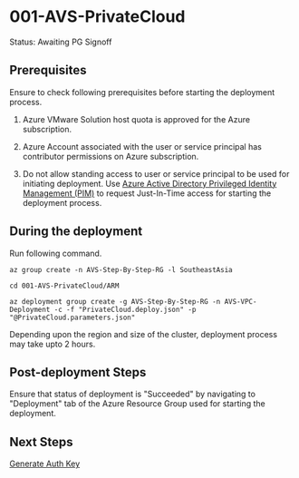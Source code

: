 # 001-AVS-PrivateCloud
Status: Awaiting PG Signoff

## Prerequisites

Ensure to check following prerequisites before starting the deployment process.

1. Azure VMware Solution host quota is approved for the Azure subscription.

2. Azure Account associated with the user or service principal has contributor permissions on Azure subscription.

3. Do not allow standing access to user or service principal to be used for initiating deployment. Use [Azure Active Directory Privileged Identity Management (PIM)](https://docs.microsoft.com/azure/active-directory/privileged-identity-management/pim-configure) to request Just-In-Time access for starting the deployment process.

## During the deployment

Run following command.

```
az group create -n AVS-Step-By-Step-RG -l SoutheastAsia

cd 001-AVS-PrivateCloud/ARM

az deployment group create -g AVS-Step-By-Step-RG -n AVS-VPC-Deployment -c -f "PrivateCloud.deploy.json" -p "@PrivateCloud.parameters.json"
```

Depending upon the region and size of the cluster, deployment process may take upto 2 hours.

## Post-deployment Steps

Ensure that status of deployment is "Succeeded" by navigating to "Deployment" tab of the Azure Resource Group used for starting the deployment.

## Next Steps

[Generate Auth Key](../002-AVS-ExRConnection-GenerateAuthKey/readme.md)

